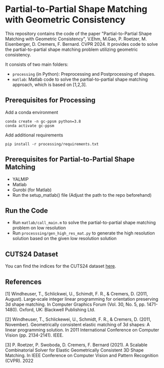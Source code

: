 # Partial-to-Partial Shape Matching with Geometric Consistency

This repository contains the code of the paper 
"Partial-to-Partial Shape Matching with Geometric Consistency", V.Ehm, M.Gao, P. Roetzer, M. Eisenberger, D. Cremers, F. Bernard. CVPR 2024.
It provides code to solve the partial-to-partial shape matching problem utilizing geometric consistency. 

It consists of two main folders: 
- `processing` (in Python): Preprocessing and Postprocessing of shapes. 
- `matlab`: Matlab code to solve the partial-to-partial shape matching approach, which is based on [1,2,3]. 


## Prerequisites for Processing
Add a conda environment 
````
conda create -n gc-ppsm python=3.8
conda activate gc-ppsm
````
Add additional requirements
````
pip install -r processing/requirements.txt
````

## Prerequisites for Partial-to-Partial Shape Matching
- YALMIP 
- Matlab
- Gurobi (for Matlab) 
- Run the setup_matlab() file (Adjust the path to the repo beforehand)

## Run the Code 
- Run `matlab/call_main.m` to solve the partial-to-partial shape matching problem on low resolution
- Run `processsing/gen_high_res_mat.py` to generate the high resolution solution based on the given low resolution solution

## CUTS24 Dataset
You can find the indices for the CUTS24 dataset [here](https://github.com/vikiehm/geometrically-consistent-partial-partial-shape-matching).

## References 
[1] Windheuser, T., Schlickwei, U., Schimdt, F. R., & Cremers, D. (2011, August). Large‐scale integer linear programming for orientation preserving 3d shape matching. In Computer Graphics Forum (Vol. 30, No. 5, pp. 1471-1480). Oxford, UK: Blackwell Publishing Ltd.

[2] Windheuser, T., Schlickewei, U., Schmidt, F. R., & Cremers, D. (2011, November). Geometrically consistent elastic matching of 3d shapes: A linear programming solution. In 2011 International Conference on Computer Vision (pp. 2134-2141). IEEE.

[3] P. Roetzer, P. Swoboda, D. Cremers, F. Bernard (2021). A Scalable Combinatorial Solver for Elastic Geometrically Consistent 3D Shape Matching. In IEEE Conference on Computer Vision and Pattern Recognition (CVPR). 2022
